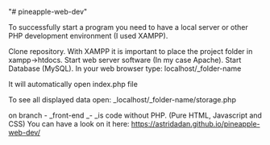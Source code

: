 "# pineapple-web-dev" 

To successfully start a program you need to have a local server or other PHP development environment (I used XAMPP).

Clone repository. 
With XAMPP it is important to place the project folder in xampp->htdocs.
Start web server software (In my case Apache).
Start Database (MySQL).
In your web browser type: localhost/_folder-name

It will automatically open index.php file

To see all displayed data open: _localhost/_folder-name/storage.php

on branch - _front-end _- _is code without PHP. (Pure HTML, Javascript and CSS)
You can have a look on it here: https://astridadan.github.io/pineapple-web-dev/
